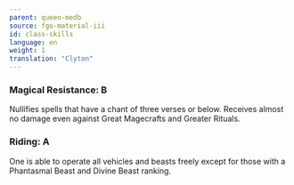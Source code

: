 ```yaml
---
parent: queen-medb
source: fgo-material-iii
id: class-skills
language: en
weight: 1
translation: "Clyton"
---
```


### Magical Resistance: B

Nullifies spells that have a chant of three verses or below. Receives almost no damage even against Great Magecrafts and Greater Rituals.

### Riding: A

One is able to operate all vehicles and beasts freely except for those with a Phantasmal Beast and Divine Beast ranking.
